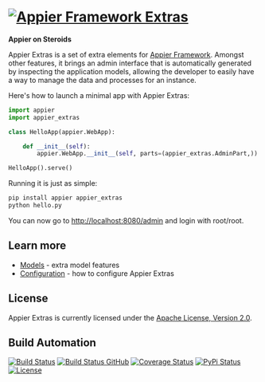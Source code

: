 # [![Appier Framework Extras](res/logo.png)](http://appier-extras.hive.pt)

**Appier on Steroids**

Appier Extras is a set of extra elements for [Appier Framework](http://appier.hive.pt).
Amongst other features, it brings an admin interface that is automatically generated
by inspecting the application models, allowing the developer to easily have a way to manage
the data and processes for an instance.

Here's how to launch a minimal app with Appier Extras:

```python
import appier
import appier_extras

class HelloApp(appier.WebApp):

    def __init__(self):
        appier.WebApp.__init__(self, parts=(appier_extras.AdminPart,))

HelloApp().serve()
```

Running it is just as simple:

```bash
pip install appier appier_extras
python hello.py
```

You can now go to [http://localhost:8080/admin](http://localhost:8080/admin) and login with root/root.

## Learn more

* [Models](doc/models.md) - extra model features
* [Configuration](doc/configuration.md) - how to configure Appier Extras

## License

Appier Extras is currently licensed under the [Apache License, Version 2.0](http://www.apache.org/licenses/).

## Build Automation

[![Build Status](https://app.travis-ci.com/hivesolutions/appier-extras.svg?branch=master)](https://travis-ci.com/github/hivesolutions/appier-extras)
[![Build Status GitHub](https://github.com/hivesolutions/appier-extras/workflows/Main%20Workflow/badge.svg)](https://github.com/hivesolutions/appier-extras/actions)
[![Coverage Status](https://coveralls.io/repos/hivesolutions/appier-extras/badge.svg?branch=master)](https://coveralls.io/r/hivesolutions/appier-extras?branch=master)
[![PyPi Status](https://img.shields.io/pypi/v/appier-extras.svg)](https://pypi.python.org/pypi/appier-extras)
[![License](https://img.shields.io/badge/license-Apache%202.0-blue.svg)](https://www.apache.org/licenses/)
